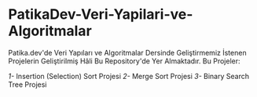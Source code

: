 # PatikaDev-Veri-Yapilari-ve-Algoritmalar


Patika.dev'de Veri Yapıları ve Algoritmalar Dersinde Geliştirmemiz İstenen Projelerin Geliştirilmiş Hâli Bu Repository'de Yer Almaktadır. Bu Projeler:


*1-* Insertion (Selection) Sort Projesi
*2-* Merge Sort Projesi
*3-* Binary Search Tree Projesi


